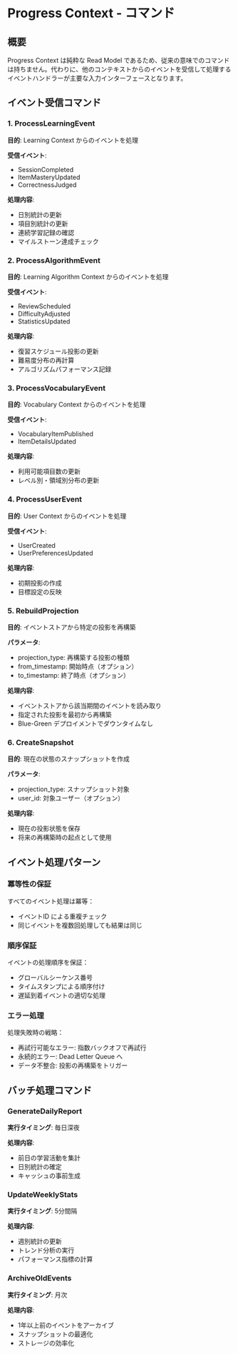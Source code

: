 # Progress Context - コマンド

## 概要

Progress Context は純粋な Read Model であるため、従来の意味でのコマンドは持ちません。代わりに、他のコンテキストからのイベントを受信して処理するイベントハンドラーが主要な入力インターフェースとなります。

## イベント受信コマンド

### 1. ProcessLearningEvent

**目的**: Learning Context からのイベントを処理

**受信イベント**:

- SessionCompleted
- ItemMasteryUpdated  
- CorrectnessJudged

**処理内容**:

- 日別統計の更新
- 項目別統計の更新
- 連続学習記録の確認
- マイルストーン達成チェック

### 2. ProcessAlgorithmEvent

**目的**: Learning Algorithm Context からのイベントを処理

**受信イベント**:

- ReviewScheduled
- DifficultyAdjusted
- StatisticsUpdated

**処理内容**:

- 復習スケジュール投影の更新
- 難易度分布の再計算
- アルゴリズムパフォーマンス記録

### 3. ProcessVocabularyEvent

**目的**: Vocabulary Context からのイベントを処理

**受信イベント**:

- VocabularyItemPublished
- ItemDetailsUpdated

**処理内容**:

- 利用可能項目数の更新
- レベル別・領域別分布の更新

### 4. ProcessUserEvent

**目的**: User Context からのイベントを処理

**受信イベント**:

- UserCreated
- UserPreferencesUpdated

**処理内容**:

- 初期投影の作成
- 目標設定の反映

### 5. RebuildProjection

**目的**: イベントストアから特定の投影を再構築

**パラメータ**:

- projection_type: 再構築する投影の種類
- from_timestamp: 開始時点（オプション）
- to_timestamp: 終了時点（オプション）

**処理内容**:

- イベントストアから該当期間のイベントを読み取り
- 指定された投影を最初から再構築
- Blue-Green デプロイメントでダウンタイムなし

### 6. CreateSnapshot

**目的**: 現在の状態のスナップショットを作成

**パラメータ**:

- projection_type: スナップショット対象
- user_id: 対象ユーザー（オプション）

**処理内容**:

- 現在の投影状態を保存
- 将来の再構築時の起点として使用

## イベント処理パターン

### 冪等性の保証

すべてのイベント処理は冪等：

- イベントID による重複チェック
- 同じイベントを複数回処理しても結果は同じ

### 順序保証

イベントの処理順序を保証：

- グローバルシーケンス番号
- タイムスタンプによる順序付け
- 遅延到着イベントの適切な処理

### エラー処理

処理失敗時の戦略：

- 再試行可能なエラー: 指数バックオフで再試行
- 永続的エラー: Dead Letter Queue へ
- データ不整合: 投影の再構築をトリガー

## バッチ処理コマンド

### GenerateDailyReport

**実行タイミング**: 毎日深夜

**処理内容**:

- 前日の学習活動を集計
- 日別統計の確定
- キャッシュの事前生成

### UpdateWeeklyStats

**実行タイミング**: 5分間隔

**処理内容**:

- 週別統計の更新
- トレンド分析の実行
- パフォーマンス指標の計算

### ArchiveOldEvents

**実行タイミング**: 月次

**処理内容**:

- 1年以上前のイベントをアーカイブ
- スナップショットの最適化
- ストレージの効率化

